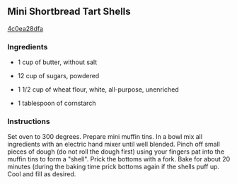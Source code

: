 ## Mini Shortbread Tart Shells

[4c0ea28dfa](http://www.food.com/recipe/mini-shortbread-tart-shells-153222)

### Ingredients

 - 1 cup of butter, without salt

 - 12 cup of sugars, powdered

 - 1 1/2 cup of wheat flour, white, all-purpose, unenriched

 - 1 tablespoon of cornstarch

### Instructions

Set oven to 300 degrees. Prepare mini muffin tins. In a bowl mix all ingredients with an electric hand mixer until well blended. Pinch off small pieces of dough (do not roll the dough first) using your fingers pat into the muffin tins to form a "shell". Prick the bottoms with a fork. Bake for about 20 minutes (during the baking time prick bottoms again if the shells puff up. Cool and fill as desired.